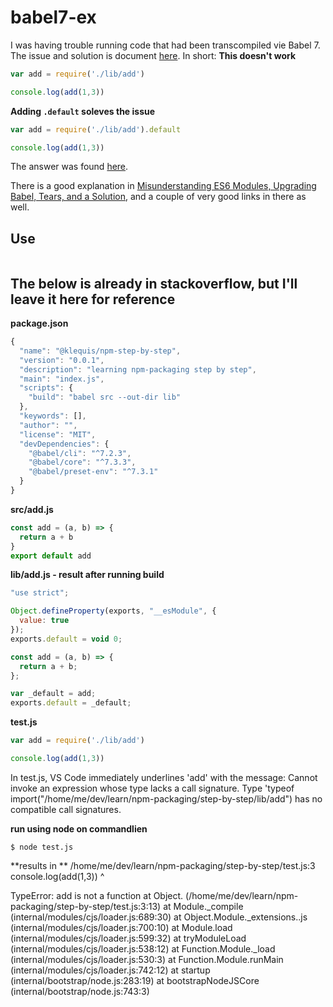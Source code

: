 # babel7-ex

I was having trouble running code that had been transcompiled vie Babel 7. The issue and solution is document [here](https://stackoverflow.com/questions/54871997/add-is-not-a-function-when-using-babel). In short:
**This doesn't work**
```js
var add = require('./lib/add')

console.log(add(1,3))
```
**Adding `.default` soleves the issue**
```js
var add = require('./lib/add').default

console.log(add(1,3))
```

The answer was found [here](https://stackoverflow.com/questions/33505992/babel-6-changes-how-it-exports-default).

There is a good explanation in [Misunderstanding ES6 Modules, Upgrading Babel, Tears, and a Solution](https://medium.com/@kentcdodds/misunderstanding-es6-modules-upgrading-babel-tears-and-a-solution-ad2d5ab93ce0), and a couple of very good links in there as well.

## Use
```js

```


## The below is already in stackoverflow, but I'll leave it here for reference

**package.json**
```js
{
  "name": "@klequis/npm-step-by-step",
  "version": "0.0.1",
  "description": "learning npm-packaging step by step",
  "main": "index.js",
  "scripts": {
    "build": "babel src --out-dir lib"
  },
  "keywords": [],
  "author": "",
  "license": "MIT",
  "devDependencies": {
    "@babel/cli": "^7.2.3",
    "@babel/core": "^7.3.3",
    "@babel/preset-env": "^7.3.1"
  }
}
```

**src/add.js**
```js
const add = (a, b) => {
  return a + b
}
export default add
```

**lib/add.js - result after running build**
```js
"use strict";

Object.defineProperty(exports, "__esModule", {
  value: true
});
exports.default = void 0;

const add = (a, b) => {
  return a + b;
};

var _default = add;
exports.default = _default;
```

**test.js**
```js
var add = require('./lib/add')

console.log(add(1,3))
```

In test.js, VS Code immediately underlines 'add' with the message: Cannot invoke an expression whose type lacks a call signature. Type 'typeof import("/home/me/dev/learn/npm-packaging/step-by-step/lib/add") has no compatible call signatures.

**run using node on commandlien**
```
$ node test.js
```

**results in **
/home/me/dev/learn/npm-packaging/step-by-step/test.js:3
console.log(add(1,3))
            ^

TypeError: add is not a function
    at Object.<anonymous> (/home/me/dev/learn/npm-packaging/step-by-step/test.js:3:13)
    at Module._compile (internal/modules/cjs/loader.js:689:30)
    at Object.Module._extensions..js (internal/modules/cjs/loader.js:700:10)
    at Module.load (internal/modules/cjs/loader.js:599:32)
    at tryModuleLoad (internal/modules/cjs/loader.js:538:12)
    at Function.Module._load (internal/modules/cjs/loader.js:530:3)
    at Function.Module.runMain (internal/modules/cjs/loader.js:742:12)
    at startup (internal/bootstrap/node.js:283:19)
    at bootstrapNodeJSCore (internal/bootstrap/node.js:743:3)